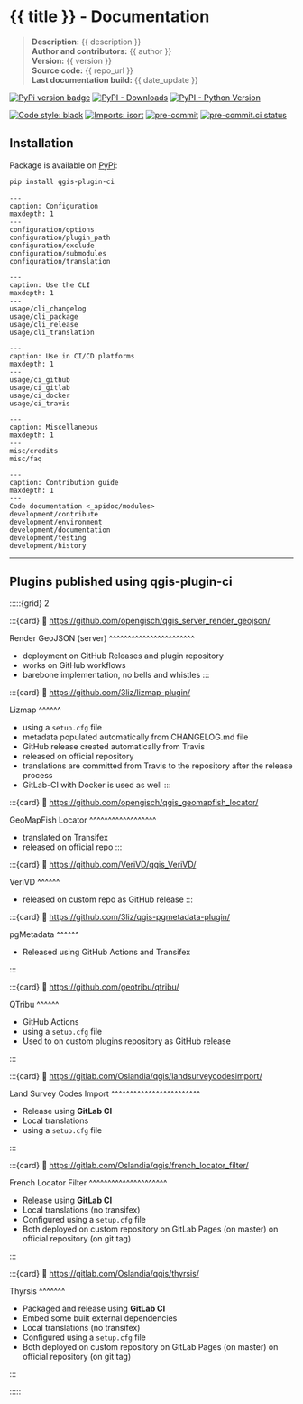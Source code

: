 # {{ title }} - Documentation

> **Description:** {{ description }}  
> **Author and contributors:** {{ author }}  
> **Version:** {{ version }}  
> **Source code:** {{ repo_url }}  
> **Last documentation build:** {{ date_update }}

[![PyPi version badge](https://badgen.net/pypi/v/qgis-plugin-ci)](https://pypi.org/project/qgis-plugin-ci/)
[![PyPI - Downloads](https://img.shields.io/pypi/dm/qgis-plugin-ci)](https://pypi.org/project/qgis-plugin-ci/)
[![PyPI - Python Version](https://img.shields.io/pypi/pyversions/qgis-plugin-ci)](https://pypi.org/project/qgis-plugin-ci/)

[![Code style: black](https://img.shields.io/badge/code%20style-black-000000.svg)](https://github.com/psf/black)
[![Imports: isort](https://img.shields.io/badge/%20imports-isort-%231674b1?style=flat&labelColor=ef8336)](https://pycqa.github.io/isort/)
[![pre-commit](https://img.shields.io/badge/pre--commit-enabled-brightgreen?logo=pre-commit&logoColor=white)](https://github.com/pre-commit/pre-commit)
[![pre-commit.ci status](https://results.pre-commit.ci/badge/github/opengisch/qgis-plugin-ci/master.svg)](https://results.pre-commit.ci/latest/github/opengisch/qgis-plugin-ci/master)

## Installation

Package is available on [PyPi](https://pypi.org/project/qgis-plugin-ci/):

```bash
pip install qgis-plugin-ci
```

```{toctree}
---
caption: Configuration
maxdepth: 1
---
configuration/options
configuration/plugin_path
configuration/exclude
configuration/submodules
configuration/translation
```

```{toctree}
---
caption: Use the CLI
maxdepth: 1
---
usage/cli_changelog
usage/cli_package
usage/cli_release
usage/cli_translation
```

```{toctree}
---
caption: Use in CI/CD platforms
maxdepth: 1
---
usage/ci_github
usage/ci_gitlab
usage/ci_docker
usage/ci_travis
```

```{toctree}
---
caption: Miscellaneous
maxdepth: 1
---
misc/credits
misc/faq
```

```{toctree}
---
caption: Contribution guide
maxdepth: 1
---
Code documentation <_apidoc/modules>
development/contribute
development/environment
development/documentation
development/testing
development/history
```

----

## Plugins published using qgis-plugin-ci

<!-- markdownlint-disable MD034 -->

:::::{grid} 2

:::{card}
:link: https://github.com/opengisch/qgis_server_render_geojson/

Render GeoJSON (server)
^^^^^^^^^^^^^^^^^^^^^^^

* deployment on GitHub Releases and plugin repository
* works on GitHub workflows
* barebone implementation, no bells and whistles
:::

:::{card}
:link: https://github.com/3liz/lizmap-plugin/

Lizmap
^^^^^^

* using a `setup.cfg` file
* metadata populated automatically from CHANGELOG.md file
* GitHub release created automatically from Travis
* released on official repository
* translations are committed from Travis to the repository after the release process
* GitLab-CI with Docker is used as well
:::

:::{card}
:link: https://github.com/opengisch/qgis_geomapfish_locator/

GeoMapFish Locator
^^^^^^^^^^^^^^^^^^

* translated on Transifex
* released on official repo
:::

:::{card}
:link: https://github.com/VeriVD/qgis_VeriVD/

VeriVD
^^^^^^

* released on custom repo as GitHub release
:::

:::{card}
:link: https://github.com/3liz/qgis-pgmetadata-plugin/

pgMetadata
^^^^^^

* Released using GitHub Actions and Transifex

:::

:::{card}
:link: https://github.com/geotribu/qtribu/

QTribu
^^^^^^

* GitHub Actions
* using a `setup.cfg` file
* Used to on custom plugins repository as GitHub release

:::

:::{card}
:link: https://gitlab.com/Oslandia/qgis/landsurveycodesimport/

Land Survey Codes Import
^^^^^^^^^^^^^^^^^^^^^^^^

* Release using **GitLab CI**
* Local translations
* using a `setup.cfg` file

:::

:::{card}
:link: https://gitlab.com/Oslandia/qgis/french_locator_filter/

French Locator Filter
^^^^^^^^^^^^^^^^^^^^^

* Release using **GitLab CI**
* Local translations (no transifex)
* Configured using a `setup.cfg` file
* Both deployed on custom repository on GitLab Pages (on master) on official repository (on git tag)

:::

:::{card}
:link: https://gitlab.com/Oslandia/qgis/thyrsis/

Thyrsis
^^^^^^^

* Packaged and release using **GitLab CI**
* Embed some built external dependencies
* Local translations (no transifex)
* Configured using a `setup.cfg` file
* Both deployed on custom repository on GitLab Pages (on master) on official repository (on git tag)

:::

:::::

<!-- markdownlint-enable MD034 -->
